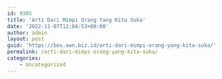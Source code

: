 ```yaml
---
id: 9305
title: 'Arti Dari Mimpi Orang Yang Kita Suka'
date: '2022-11-07T12:04:53+00:00'
author: admin
layout: post
guid: 'https://bos.awn.biz.id/arti-dari-mimpi-orang-yang-kita-suka/'
permalink: /arti-dari-mimpi-orang-yang-kita-suka/
categories:
    - Uncategorized
---
```


